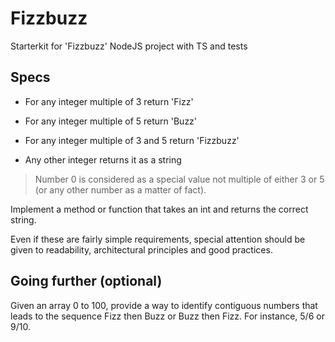# Fizzbuzz

Starterkit for 'Fizzbuzz' NodeJS project with TS and tests

## Specs

- For any integer multiple of 3 return 'Fizz'
- For any integer multiple of 5 return 'Buzz'
- For any integer multiple of 3 and 5 return 'Fizzbuzz'

- Any other integer returns it as a string

> Number 0 is considered as a special value not multiple of either 3 or 5 (or any other number as a matter of fact).

Implement a method or function that takes an int and returns the correct string.

Even if these are fairly simple requirements, special attention should be given to readability, architectural principles and good practices.

## Going further (optional)

Given an array 0 to 100, provide a way to identify contiguous numbers that leads to the sequence Fizz then Buzz or Buzz then Fizz.
For instance, 5/6 or 9/10.
